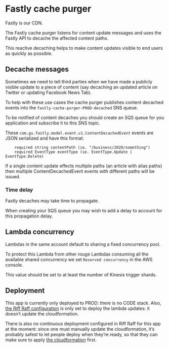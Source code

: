 # Fastly cache purger

Fastly is our CDN. 

The Fastly cache purger listens for content update messages and uses the Fastly API to decache the affected content paths.

This reactive decaching helps to make content updates visible to end users as quickly as possible.


## Decache messages

Sometimes we need to tell third parties when we have made a publicly visible update to a piece of content
(say decaching an updated article on Twitter or updating Facebook News Tab).

To help with these use cases the cache purger publishes content decached events into the ```fastly-cache-purger-PROD-decached``` SNS queue.

To be notified of content decaches you should create an SQS queue for you application and subscribe it to this SNS topic.

These ```com.gu.fastly.model.event.v1.ContentDecachedEvent``` events are JSON serialized and have this format:

```
    required string contentPath (ie. "/business/2020/something")
    required EventType eventType (ie. EventType.Update | EventType.Delete)
```


If a single content update effects multiple paths (an article with alias paths) then multiple ContentDecachedEvent events 
with different paths will be issued.


### Time delay

Fastly decaches may take time to propagate. 

When creating your SQS queue you may wish to add a delay to account for this propagation delay.


## Lambda concurrency

Lambdas in the same account default to sharing a fixed concurrency pool.

To protect this Lambda from other rouge Lambdas consuming all the available shared concurrency we  set `Reserved concurrency` in the AWS console.

This value should be set to at least the number of Kinesis trigger shards.

## Deployment

This app is currently only deployed to PROD: there is no CODE stack. Also, [the Riff Raff configuration](./riff-raff.yaml) is only set to deploy the lambda updates: it doesn’t update the cloudformation.

There is also no continuous deployment configured in Riff Raff for this app at the moment: since one must manually update the cloudformation, it’s probably safest to let people deploy when they’re ready, so that they can make sure to apply [the cloudformation](./cloudformation.yaml) first.
